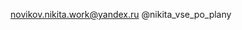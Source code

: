 novikov.nikita.work@yandex.ru
@nikita_vse_po_plany
<!---
nikita20002000/nikita20002000 is a ✨ special ✨ repository because its `README.md` (this file) appears on your GitHub profile.
You can click the Preview link to take a look at your changes.
--->
